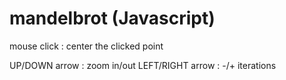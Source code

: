 # mandelbrot (Javascript)

mouse click : center the clicked point

UP/DOWN arrow : zoom in/out
LEFT/RIGHT arrow : -/+ iterations

